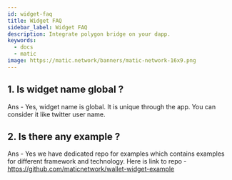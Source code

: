 ```yaml
---
id: widget-faq
title: Widget FAQ
sidebar_label: Widget FAQ
description: Integrate polygon bridge on your dapp.
keywords:
  - docs
  - matic
image: https://matic.network/banners/matic-network-16x9.png 
---
```


## 1. Is widget name global ?
Ans - Yes, widget name is global. It is unique through the app. You can consider it like twitter user name.

## 2. Is there any example ?
Ans - Yes we have dedicated repo for examples which contains examples for different framework and technology. Here is link to repo - https://github.com/maticnetwork/wallet-widget-example